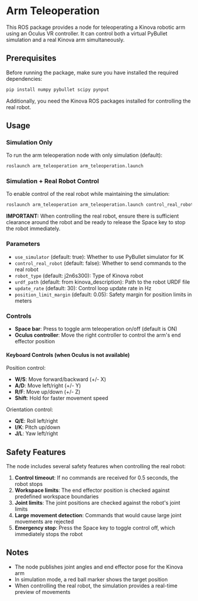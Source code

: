 # Arm Teleoperation

This ROS package provides a node for teleoperating a Kinova robotic arm using an Oculus VR controller. It can control both a virtual PyBullet simulation and a real Kinova arm simultaneously.

## Prerequisites

Before running the package, make sure you have installed the required dependencies:

```bash
pip install numpy pybullet scipy pynput
```

Additionally, you need the Kinova ROS packages installed for controlling the real robot.

## Usage

### Simulation Only

To run the arm teleoperation node with only simulation (default):

```bash
roslaunch arm_teleoperation arm_teleoperation.launch
```

### Simulation + Real Robot Control

To enable control of the real robot while maintaining the simulation:

```bash
roslaunch arm_teleoperation arm_teleoperation.launch control_real_robot:=true
```

**IMPORTANT:** When controlling the real robot, ensure there is sufficient clearance around the robot and be ready to release the Space key to stop the robot immediately.

### Parameters

- `use_simulator` (default: true): Whether to use PyBullet simulator for IK
- `control_real_robot` (default: false): Whether to send commands to the real robot
- `robot_type` (default: j2n6s300): Type of Kinova robot
- `urdf_path` (default: from kinova_description): Path to the robot URDF file
- `update_rate` (default: 30): Control loop update rate in Hz
- `position_limit_margin` (default: 0.05): Safety margin for position limits in meters

### Controls

- **Space bar**: Press to toggle arm teleoperation on/off (default is ON)
- **Oculus controller**: Move the right controller to control the arm's end effector position

#### Keyboard Controls (when Oculus is not available)

Position control:

- **W/S**: Move forward/backward (+/- X)
- **A/D**: Move left/right (+/- Y)
- **R/F**: Move up/down (+/- Z)
- **Shift**: Hold for faster movement speed

Orientation control:

- **Q/E**: Roll left/right
- **I/K**: Pitch up/down
- **J/L**: Yaw left/right

## Safety Features

The node includes several safety features when controlling the real robot:

1. **Control timeout**: If no commands are received for 0.5 seconds, the robot stops
2. **Workspace limits**: The end effector position is checked against predefined workspace boundaries
3. **Joint limits**: The joint positions are checked against the robot's joint limits
4. **Large movement detection**: Commands that would cause large joint movements are rejected
5. **Emergency stop**: Press the Space key to toggle control off, which immediately stops the robot

## Notes

- The node publishes joint angles and end effector pose for the Kinova arm
- In simulation mode, a red ball marker shows the target position
- When controlling the real robot, the simulation provides a real-time preview of movements
